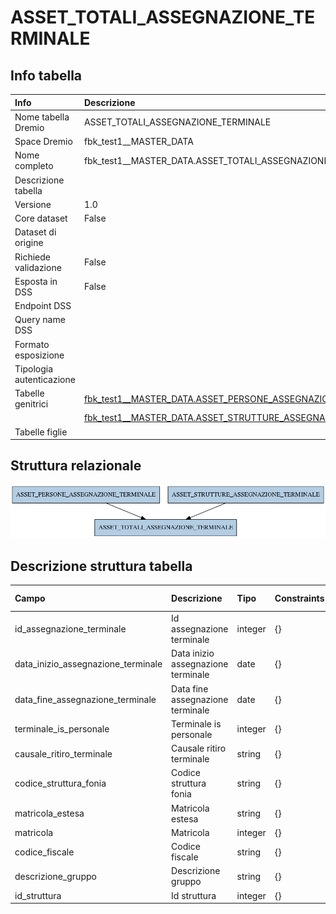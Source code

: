 # ASSET_TOTALI_ASSEGNAZIONE_TERMINALE

## Info tabella

| Info                     | Descrizione                                                                                                                                 |
|:-------------------------|:--------------------------------------------------------------------------------------------------------------------------------------------|
| Nome tabella Dremio      | ASSET_TOTALI_ASSEGNAZIONE_TERMINALE                                                                                                         |
| Space Dremio             | fbk_test1__MASTER_DATA                                                                                                                      |
| Nome completo            | fbk_test1__MASTER_DATA.ASSET_TOTALI_ASSEGNAZIONE_TERMINALE                                                                                  |
| Descrizione tabella      |                                                                                                                                             |
| Versione                 | 1.0                                                                                                                                         |
| Core dataset             | False                                                                                                                                       |
| Dataset di origine       |                                                                                                                                             |
| Richiede validazione     | False                                                                                                                                       |
| Esposta in DSS           | False                                                                                                                                       |
| Endpoint DSS             |                                                                                                                                             |
| Query name DSS           |                                                                                                                                             |
| Formato esposizione      |                                                                                                                                             |
| Tipologia autenticazione |                                                                                                                                             |
| Tabelle genitrici        | [fbk_test1__MASTER_DATA.ASSET_PERSONE_ASSEGNAZIONE_TERMINALE](/fbk_test1__MASTER_DATA/ASSET_PERSONE_ASSEGNAZIONE_TERMINALE/markdown.md)     |
|                          | [fbk_test1__MASTER_DATA.ASSET_STRUTTURE_ASSEGNAZIONE_TERMINALE](/fbk_test1__MASTER_DATA/ASSET_STRUTTURE_ASSEGNAZIONE_TERMINALE/markdown.md) |
| Tabelle figlie           |                                                                                                                                             |

## Struttura relazionale

![ASSET_TOTALI_ASSEGNAZIONE_TERMINALE](./graph_png.png)

## Descrizione struttura tabella

| Campo                              | Descrizione                        | Tipo    | Constraints   | Linked data   | errors   |
|:-----------------------------------|:-----------------------------------|:--------|:--------------|:--------------|:---------|
| id_assegnazione_terminale          | Id assegnazione terminale          | integer | {}            |               | {}       |
| data_inizio_assegnazione_terminale | Data inizio assegnazione terminale | date    | {}            |               | {}       |
| data_fine_assegnazione_terminale   | Data fine assegnazione terminale   | date    | {}            |               | {}       |
| terminale_is_personale             | Terminale is personale             | integer | {}            |               | {}       |
| causale_ritiro_terminale           | Causale ritiro terminale           | string  | {}            |               | {}       |
| codice_struttura_fonia             | Codice struttura fonia             | string  | {}            |               | {}       |
| matricola_estesa                   | Matricola estesa                   | string  | {}            |               | {}       |
| matricola                          | Matricola                          | integer | {}            |               | {}       |
| codice_fiscale                     | Codice fiscale                     | string  | {}            |               | {}       |
| descrizione_gruppo                 | Descrizione gruppo                 | string  | {}            |               | {}       |
| id_struttura                       | Id struttura                       | integer | {}            |               | {}       |

